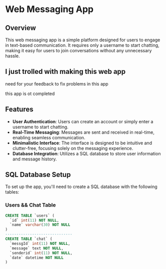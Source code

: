# Web Messaging App

## Overview
This web messaging app is a simple platform designed for users to engage in text-based communication. It requires only a username to start chatting, making it easy for users to join conversations without any unnecessary hassle.

## I just trolled with making this web app
need for your feedback to fix problems in this app

this app is ot completed

## Features
- **User Authentication**: Users can create an account or simply enter a username to start chatting.
- **Real-Time Messaging**: Messages are sent and received in real-time, enabling seamless communication.
- **Minimalistic Interface**: The interface is designed to be intuitive and clutter-free, focusing solely on the messaging experience.
- **Database Integration**: Utilizes a SQL database to store user information and message history.

## SQL Database Setup
To set up the app, you'll need to create a SQL database with the following tables:

### Users && Chat Table
```sql
CREATE TABLE `users` (
  `id` int(11) NOT NULL,
  `name` varchar(30) NOT NULL
)
------------------------------
CREATE TABLE `chat` (
  `messgId` int(11) NOT NULL,
  `message` text NOT NULL,
  `senderid` int(11) NOT NULL,
  `date` datetime NOT NULL
)
```
